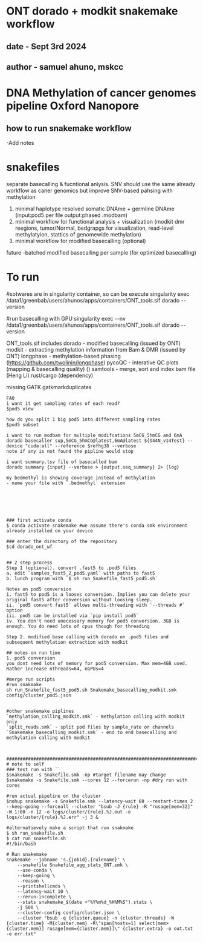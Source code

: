 # ONT dorado + modkit snakemake workflow
## date - Sept 3rd 2024
## author - samuel ahuno, mskcc
# DNA Methylation of cancer genomes pipeline Oxford Nanopore

## how to run snakemake workflow
-Add notes


# snakefiles
separate basecalling & fucntional anlysis.
SNV should use the same already workflow as caner genomics 
but improve SNV-based pahsing with methylation 

1. minimal haplotype resolved somatic DNAme + germline DNAme (input:pod5 per file output:phased .modbam)
2. minimal workflow for functional analysis + visualization (modkit dmr reegions, tumor/Normal, bedgrapgs for visualization, read-level methylatyion, stattics of genomewide methylation)
3. minimal workflow for modified basecalling (optional)


future
-batched modified basecalling per sample (for optimized basecalling)

# To run
#sotwares are in singularity container, so can be execute
singularity exec /data1/greenbab/users/ahunos/apps/containers/ONT_tools.sif dorado --version

#run basecalling with GPU
singularity exec --nv /data1/greenbab/users/ahunos/apps/containers/ONT_tools.sif dorado --version


ONT_tools.sif includes
dorado - modified basecalling (issued by ONT)
modkit - extracting methylation information from Bam & DMR (issued by ONT)
longphase - methylation-based phasing (https://github.com/twolinin/longphase)
pycoQC - interative QC plots (mapping & basecalling quality) ()
samtools - merge, sort and index bam file (Heng Li)
rust/cargo (dependency)

missing
GATK gatkmarkduplicates 


```
FAQ
i want it get sampling rates of each read?
$pod5 view 

how do you split 1 big pod5 into different sampling rates
$pod5 subset

i want to run modbam for multiple modifcations 5mCG_5hmCG and 6mA
dorado basecaller sup,5mCG_5hmCG@latest,6mA@latest ${O44N_v14Test} --device "cuda:all" --reference $refhg38 --verbose
note if any is not found the pipline would stop

i want summary.tsv file of basecalled bam
dorado summary {input} --verbose > {output.seq_summary} 2> {log}

my bedmethyl is showing coverage instead of methylation
- name your file with `.bedmethyl` extension






### first activate conda
$ conda activate snakemake #we assume there's conda smk environment already installed on your device

### enter the directory of the repository
$cd dorado_ont_wf


## 2 step process
Step 1 (optional). convert .fast5 to .pod5 files
a. edit `samples_fast5_2_pod5.yaml` with paths to fast5
b. lunch program with `$ sh run_Snakefile_fast5_pod5.sh`

Notes on pod5 conversion
i. fast5 to pod5 is a looses conversion. Implies you can delete your original fast5 after conversion without loosing sleep.
ii. `pod5 convert fast5` allows multi-threading with `--threads #` option
iii. pod5 can be installed via `pip install pod5`
iv. You don't need unecessary memory for pod5 conversion. 3GB is enough. You do need lots of cpus though for threading

Step 2. modified base calling with dorado on .pod5 files and subsequent methylation extraction with modkit

## notes on run time
1. pod5 conversion
you dont need lots of memory for pod5 conversion. Max mem=4GB used. Rather increase nthreads=64, nGPUs=4

#merge run scripts
#run snakmake 
sh run_Snakefile_fast5_pod5.sh Snakemake_basecalling_modkit.smk config/cluster_pod5.json


#other snakemake piplines
`methylation_calling_modkit.smk` - methylation calling with modkit only
`split_reads.smk` - split pod files by sample_rate or channels
`Snakemake_basecalling_modkit.smk` - end to end basecalling and methylation calling with modkit



####################################################################################
# note to self
### test run with ``
$snakemake -s Snakefile.smk -np #target filename may change
$snakemake -s Snakefile.smk --cores 12 --forcerun -np #dry run with cores

#run actual pipeline on the cluster
$nohup snakemake -s Snakefile.smk --latency-wait 60 --restart-times 2 --keep-going --forceall --cluster "bsub -J {rule} -R "rusage[mem=32]" -W 1:00 -n 12 -o logs/cluster/{rule}.%J.out -e logs/cluster/{rule}.%J.err" -j 3 &

#alternatievely make a script that run snakmake
$ sh run_snakefile.sh 
$ cat run_snakefile.sh 
#!/bin/bash

# Run snakemake
snakemake --jobname 's.{jobid}.{rulename}' \
	--snakefile Snakefile_agg_stats_ONT.smk \
    --use-conda \
	--keep-going \
	--reason \
	--printshellcmds \
	--latency-wait 10 \
	--rerun-incomplete \
	--stats snakemake_$(date +"%Y%m%d_%H%M%S").stats \
	-j 500 \
	--cluster-config config/cluster.json \
	--cluster "bsub -q {cluster.queue} -n {cluster.threads} -W {cluster.time} -M{cluster.mem} -R\"span[hosts=1] select[mem>{cluster.mem}] rusage[mem={cluster.mem}]\" {cluster.extra} -o out.txt -e err.txt" 

